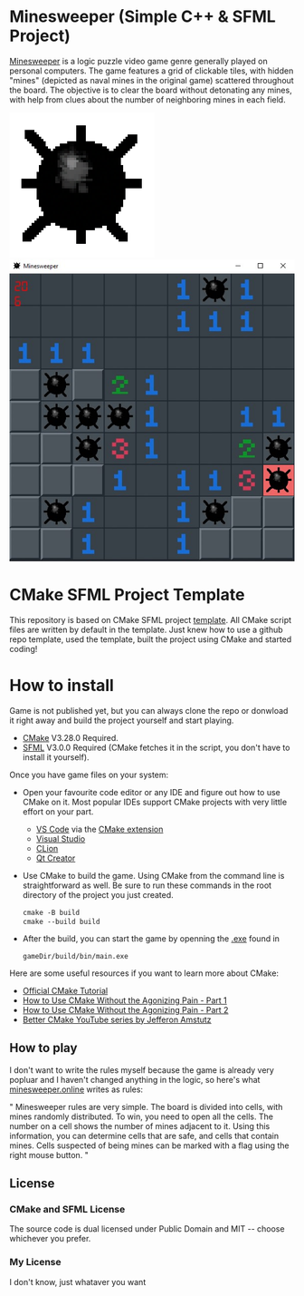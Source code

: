 # Minesweeper (Simple C++ & SFML Project)

[Minesweeper](https://en.wikipedia.org/wiki/Minesweeper_(video_game)) is a logic puzzle video game genre generally played on personal computers. The game features a grid of clickable tiles, with hidden "mines" (depicted as naval mines in the original game) scattered throughout the board. The objective is to clear the board without detonating any mines, with help from clues about the number of neighboring mines in each field.

![Game Icon png](res/png/mine-icon-256.png)
![Game Screenshot](res/JPG/game-screenshot.jpg)

# CMake SFML Project Template

This repository is based on CMake SFML project [template](https://github.com/SFML/cmake-sfml-project).
All CMake script files are written by default in the template. Just knew how to use a github repo template, used the template, built the project using CMake and started coding!

# How to install

Game is not published yet, but you can always clone the repo or donwload it right away and build the project yourself and start playing.

- [CMake](https://cmake.org/download/) V3.28.0 Required.
- [SFML](https://www.sfml-dev.org/download/) V3.0.0 Required (CMake fetches it in the script, you don't have to install it yourself).

Once you have game files on your system:

- Open your favourite code editor or any IDE and figure out how to use CMake on it. Most popular IDEs support CMake projects with very little effort on your part.

   - [VS Code](https://code.visualstudio.com) via the [CMake extension](https://code.visualstudio.com/docs/cpp/cmake-linux)
   - [Visual Studio](https://docs.microsoft.com/en-us/cpp/build/cmake-projects-in-visual-studio?view=msvc-170)
   - [CLion](https://www.jetbrains.com/clion/features/cmake-support.html)
   - [Qt Creator](https://doc.qt.io/qtcreator/creator-project-cmake.html)

- Use CMake to build the game. Using CMake from the command line is straightforward as well.
   Be sure to run these commands in the root directory of the project you just created.

   ```
   cmake -B build
   cmake --build build
   ```

- After the build, you can start the game by openning the [.exe](https://en.wikipedia.org/wiki/Executable) found in 
   ```
   gameDir/build/bin/main.exe
   ```

Here are some useful resources if you want to learn more about CMake:

- [Official CMake Tutorial](https://cmake.org/cmake/help/latest/guide/tutorial/)
- [How to Use CMake Without the Agonizing Pain - Part 1](https://alexreinking.com/blog/how-to-use-cmake-without-the-agonizing-pain-part-1.html)
- [How to Use CMake Without the Agonizing Pain - Part 2](https://alexreinking.com/blog/how-to-use-cmake-without-the-agonizing-pain-part-2.html)
- [Better CMake YouTube series by Jefferon Amstutz](https://www.youtube.com/playlist?list=PL8i3OhJb4FNV10aIZ8oF0AA46HgA2ed8g)

## How to play

I don't want to write the rules myself because the game is already very popluar and I haven't changed anything in the logic, so here's what [minesweeper.online](https://minesweeper.online/) writes as rules:

"
Minesweeper rules are very simple. The board is divided into cells, with mines randomly distributed. To win, you need to open all the cells. The number on a cell shows the number of mines adjacent to it. Using this information, you can determine cells that are safe, and cells that contain mines. Cells suspected of being mines can be marked with a flag using the right mouse button.
"


## License

### CMake and SFML License
The source code is dual licensed under Public Domain and MIT -- choose whichever you prefer.

### My License
I don't know, just whataver you want
